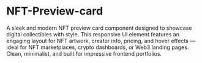 # NFT-Preview-card
A sleek and modern NFT preview card component designed to showcase digital collectibles with style. This responsive UI element features an engaging layout for NFT artwork, creator info, pricing, and hover effects — ideal for NFT marketplaces, crypto dashboards, or Web3 landing pages. Clean, minimalist, and built for impressive frontend portfolios.

